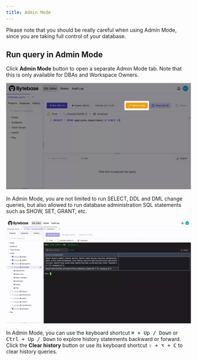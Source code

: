 ```yaml
---
title: Admin Mode
---
```


<hint-block type="warning">

Please note that you should be really careful when using Admin Mode, since you are taking full control of your database.

</hint-block>

## Run query in Admin Mode

Click **Admin Mode** button to open a separate Admin Mode tab. Note that this is only available for DBAs and Workspace Owners.

![Admin Mode Button](/static/docs/sql-editor/admin-mode-button.webp)

In Admin Mode, you are not limited to run SELECT, DDL and DML change queries, but also allowed to run database administration SQL statements such as SHOW, SET, GRANT, etc.

![Admin Mode](/static/docs/sql-editor/admin-mode.webp)

In Admin Mode, you can use the keyboard shortcut <kbd>⌘ + Up / Down</kbd> or <kbd>Ctrl + Up / Down</kbd> to explore history statements backward or forward. Click the **Clear history** button or use its keyboard shortcut <kbd>⇧ + ⌥ + C</kbd> to clear history queries.
